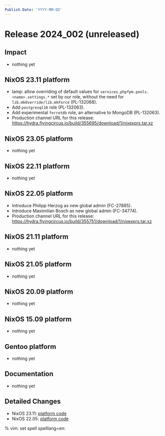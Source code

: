 ```yaml
---
Publish Date: 'YYYY-MM-DD'
---
```


# Release 2024_002 (unreleased)

## Impact

- nothing yet

## NixOS 23.11 platform

- lamp: allow overriding of default values for
  `services.phpfpm.pools.<name>.settings.*` set by our role, without the need
  for `lib.mkOverride/lib.mkForce` (PL-132068).
- Add `postgresql16` role (PL-132063).
- Add experimental `ferretdb` role, an alternative to MongoDB (PL-132063).
- Production channel URL for this release: https://hydra.flyingcircus.io/build/355695/download/1/nixexprs.tar.xz


## NixOS 23.05 platform

- nothing yet

## NixOS 22.11 platform

- nothing yet

## NixOS 22.05 platform

- Introduce Philipp Herzog as new global admin (FC-27885).
- Introduce Maximilian Bosch as new global admin (FC-34774).
- Production channel URL for this release: https://hydra.flyingcircus.io/build/355751/download/1/nixexprs.tar.xz

## NixOS 21.11 platform

- nothing yet

## NixOS 21.05 platform

- nothing yet

## NixOS 20.09 platform

- nothing yet

## NixOS 15.09 platform

- nothing yet

## Gentoo platform

- nothing yet

## Documentation

- nothing yet

## Detailed Changes

- NixOS 23.11: [platform code](https://github.com/flyingcircusio/fc-nixos/compare/fc/r2024_001/23.11...56d94a4205fc8bb481415b2a81558c05aa9704d5)
- NixOS 22.05: [platform code](https://github.com/flyingcircusio/fc-nixos/compare/fc/r2023_026/22.05...d65b1678e6d6b8f8440918e3f4a0eb91e68fd3fb)

% vim: set spell spelllang=en:
